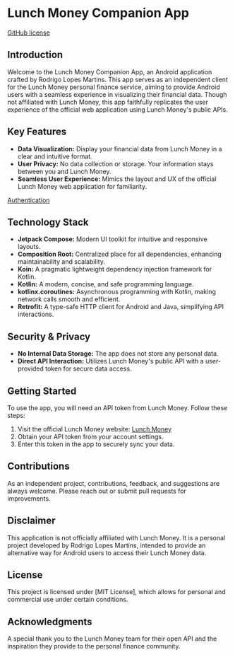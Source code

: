 # Lunch Money Companion App

[GitHub license](https://img.shields.io/github/license/rodrigolopesmartins/lunch-money-companion-app)

## Introduction
Welcome to the Lunch Money Companion App, an Android application crafted by Rodrigo Lopes Martins. This app serves as an independent client for the Lunch Money personal finance service, aiming to provide Android users with a seamless experience in visualizing their financial data. Though not affiliated with Lunch Money, this app faithfully replicates the user experience of the official web application using Lunch Money's public APIs.

## Key Features
- **Data Visualization:** Display your financial data from Lunch Money in a clear and intuitive format.
- **User Privacy:** No data collection or storage. Your information stays between you and Lunch Money.
- **Seamless User Experience:** Mimics the layout and UX of the official Lunch Money web application for familiarity.

[Authentication](/images/screen_1.png)

## Technology Stack
- **Jetpack Compose:** Modern UI toolkit for intuitive and responsive layouts.
- **Composition Root:** Centralized place for all dependencies, enhancing maintainability and scalability.
- **Koin:** A pragmatic lightweight dependency injection framework for Kotlin.
- **Kotlin:** A modern, concise, and safe programming language.
- **kotlinx.coroutines:** Asynchronous programming with Kotlin, making network calls smooth and efficient.
- **Retrofit:** A type-safe HTTP client for Android and Java, simplifying API interactions.

## Security & Privacy
- **No Internal Data Storage:** The app does not store any personal data.
- **Direct API Interaction:** Utilizes Lunch Money's public API with a user-provided token for secure data access.

## Getting Started
To use the app, you will need an API token from Lunch Money. Follow these steps:
1. Visit the official Lunch Money website: [Lunch Money](https://my.lunchmoney.app/)
2. Obtain your API token from your account settings.
3. Enter this token in the app to securely sync your data.

## Contributions
As an independent project, contributions, feedback, and suggestions are always welcome. Please reach out or submit pull requests for improvements.

## Disclaimer
This application is not officially affiliated with Lunch Money. It is a personal project developed by Rodrigo Lopes Martins, intended to provide an alternative way for Android users to access their Lunch Money data.

## License
This project is licensed under [MIT License], which allows for personal and commercial use under certain conditions.

## Acknowledgments
A special thank you to the Lunch Money team for their open API and the inspiration they provide to the personal finance community.